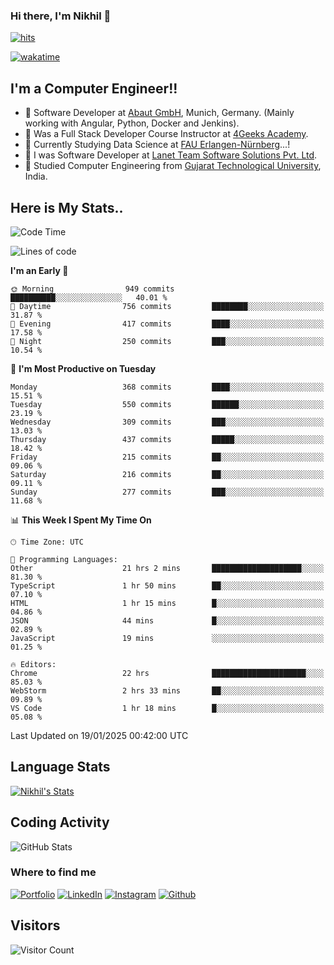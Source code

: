 ### Hi there, I'm Nikhil 👋

[![hits](https://hits.sh/github.com/silentsoft/hits.svg?color=2311cc)](https://hits.sh/github.com/silentsoft/hits/)

[![wakatime](https://wakatime.com/badge/user/369b6a3a-7953-4ff9-b7c7-be53d0a7ccc6.svg)](https://wakatime.com/@369b6a3a-7953-4ff9-b7c7-be53d0a7ccc6)

## I'm a  Computer Engineer!!

- 🌱 Software Developer at [Abaut GmbH](https://www.abaut.de/), Munich, Germany. (Mainly working with Angular, Python, Docker and Jenkins).
- 🌱 Was a Full Stack Developer Course Instructor at [4Geeks Academy](https://4geeks.com/).
- 🌱 Currently Studying Data Science at [FAU Erlangen-Nürnberg](https://www.fau.de/)...!
- 🌱 I was Software Developer at [Lanet Team Software Solutions Pvt. Ltd](https://lanetteam.com/).
- 🌱 Studied Computer Engineering from [Gujarat Technological University](https://www.gtu.ac.in/), India.

<h2>Here is My Stats..</h2>

<!--START_SECTION:waka-->
![Code Time](http://img.shields.io/badge/Code%20Time-723%20hrs%2056%20mins-blue)

![Lines of code](https://img.shields.io/badge/From%20Hello%20World%20I%27ve%20Written-17.5%20million%20lines%20of%20code-blue)

**I'm an Early 🐤** 

```text
🌞 Morning                949 commits         ██████████░░░░░░░░░░░░░░░   40.01 % 
🌆 Daytime                756 commits         ████████░░░░░░░░░░░░░░░░░   31.87 % 
🌃 Evening                417 commits         ████░░░░░░░░░░░░░░░░░░░░░   17.58 % 
🌙 Night                  250 commits         ███░░░░░░░░░░░░░░░░░░░░░░   10.54 % 
```
📅 **I'm Most Productive on Tuesday** 

```text
Monday                   368 commits         ████░░░░░░░░░░░░░░░░░░░░░   15.51 % 
Tuesday                  550 commits         ██████░░░░░░░░░░░░░░░░░░░   23.19 % 
Wednesday                309 commits         ███░░░░░░░░░░░░░░░░░░░░░░   13.03 % 
Thursday                 437 commits         █████░░░░░░░░░░░░░░░░░░░░   18.42 % 
Friday                   215 commits         ██░░░░░░░░░░░░░░░░░░░░░░░   09.06 % 
Saturday                 216 commits         ██░░░░░░░░░░░░░░░░░░░░░░░   09.11 % 
Sunday                   277 commits         ███░░░░░░░░░░░░░░░░░░░░░░   11.68 % 
```


📊 **This Week I Spent My Time On** 

```text
🕑︎ Time Zone: UTC

💬 Programming Languages: 
Other                    21 hrs 2 mins       ████████████████████░░░░░   81.30 % 
TypeScript               1 hr 50 mins        ██░░░░░░░░░░░░░░░░░░░░░░░   07.10 % 
HTML                     1 hr 15 mins        █░░░░░░░░░░░░░░░░░░░░░░░░   04.86 % 
JSON                     44 mins             █░░░░░░░░░░░░░░░░░░░░░░░░   02.89 % 
JavaScript               19 mins             ░░░░░░░░░░░░░░░░░░░░░░░░░   01.25 % 

🔥 Editors: 
Chrome                   22 hrs              █████████████████████░░░░   85.03 % 
WebStorm                 2 hrs 33 mins       ██░░░░░░░░░░░░░░░░░░░░░░░   09.89 % 
VS Code                  1 hr 18 mins        █░░░░░░░░░░░░░░░░░░░░░░░░   05.08 % 
```


 Last Updated on 19/01/2025 00:42:00 UTC
<!--END_SECTION:waka-->

<h2>Language Stats</h2>

[![Nikhil's Stats](https://github-readme-stats.vercel.app/api/wakatime?username=nikhilmaguwala&layout=compact&title=Stats)](https://github.com/nikhilmaguwala)


<h2>Coding Activity</h2>

<p><img src="https://wakatime.com/share/@nikhilmaguwala/7dd532b8-3e5e-4c26-8c46-68cc27712a92.svg" alt="GitHub Stats"></p>

<h3>Where to find me</h3>
<p>
    <a href="https://www.nikhilmaguwala.vercel.app" target="_blank"><img alt="Portfolio" src="https://img.shields.io/badge/portfolio-%23000000.svg?&style=for-the-    badge&logo=About.me&logoColor=white" /></a>
    <a href="https://www.linkedin.com/in/nikhil-maguwala" target="_blank"><img alt="LinkedIn" src="https://img.shields.io/badge/linkedin-%230077B5.svg?&style=for-the-badge&logo=linkedin&logoColor=white" /></a> 
    <a href="https://www.instagram.com/nikhil_maguwala/" target="_blank"><img alt="Instagram" src="https://img.shields.io/badge/instagram-%23E4405F.svg?&style=for-the-badge&logo=instagram&logoColor=white" /></a>
    <a href="https://github.com/nikhilmaguwala" target="_blank"><img alt="Github" src="https://img.shields.io/badge/GitHub-%2312100E.svg?&style=for-the-badge&logo=Github&logoColor=white" /></a>
</p>


<h2>Visitors</h2>

![Visitor Count](https://profile-counter.glitch.me/nikhilmaguwala/count.svg)

[website]: https://nikhilmaguwala.github.io/
[instagram]: https://www.instagram.com/nikhil_maguwala/
[linkedin]: https://www.linkedin.com/in/nikhil-maguwala/


